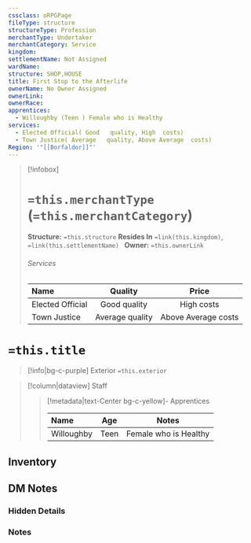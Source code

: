 ```yaml
---
cssclass: oRPGPage
fileType: structure
structureType: Profession
merchantType: Undertaker
merchantCategory: Service
kingdom: 
settlementName: Not Assigned
wardName: 
structure: SHOP,HOUSE
title: First Stop to the Afterlife
ownerName: No Owner Assigned
ownerLink: 
ownerRace: 
apprentices:
  - Willoughby (Teen ) Female who is Healthy
services:
  - Elected Official( Good   quality, High  costs)
  - Town Justice( Average   quality, Above Average  costs)
Region: '"[[Borfaldor]]"'
---
```



> [!infobox] 
> # `=this.merchantType` (`=this.merchantCategory`)
> **Structure:** `=this.structure`
> **Resides In** `=link(this.kingdom)`, `=link(this.settlementName) `
>  **Owner:** `=this.ownerLink`
> ###### Services 
> |Name | Quality | Price |
> |:---|:---:|:---:| 
> | Elected Official |  Good   quality |  High  costs | 
> | Town Justice |  Average   quality |  Above Average  costs | 
 

# `=this.title`
> [!info|bg-c-purple] Exterior
 `=this.exterior`

> [!column|dataview] Staff
>> [!metadata|text-Center bg-c-yellow]- Apprentices
>>
>> |Name | Age | Notes |
>> |:---|:---:|:---:| 
>> | Willoughby  | Teen  |  Female who is Healthy   | 

>
>

## Inventory



## DM Notes

### Hidden Details

### Notes 

